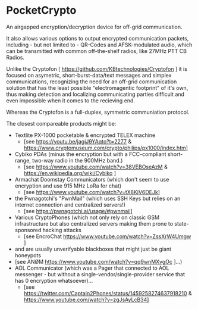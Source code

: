 # PocketCrypto
An airgapped encryption/decryption device for off-grid communication.


It also allows various options to output encrypted communication packets, including - but not limited to - QR-Codes and AFSK-modulated audio, which can be transmitted with common off-the-shelf radios, like 27MHz PTT CB Radios.


Unlike the Cryptofon [ https://github.com/KBtechnologies/Cryptofon ] it is focused on asymetric, short-burst-data/text messages and simplex communications, recognizing the need for an off-grid communication solution that has the least possible "electromagentic footprint" of it's own, thus making detection and localizing communicating parties difficult and even impossible when it comes to the recieving end.

Whereas the Cryptofon is a full-duplex, symmetric communiation protocol.


The closest compareable products might be:
- Textlite PX-1000 pocketable & encrypted TELEX machine
  - [see https://youtu.be/jagiJ9YAqto?t=2277 &  https://www.cryptomuseum.com/crypto/philips/px1000/index.htm]
- Cybiko PDAs (minus the encryption but with a FCC-compliant short-range, two-way radio in the 900MHz band.)
  - [see https://www.youtube.com/watch?v=38VEBOseAzM & https://en.wikipedia.org/wiki/Cybiko ]
- Armachat Doomstay Communicators (which don't seem to use encryption and use 915 MHz LoRa for chat)
   - [see https://www.youtube.com/watch?v=tX8KjV6DEJk]
- the Pwnagotchi's "PwnMail" (which uses SSH Keys but relies on an internet connection and centralized servers!)
  - [see https://pwnagotchi.ai/usage/#pwnmail] 
- Various CryptoPhones (which not only rely on classic GSM infrastructure but also centralized servers making them prone to state-sponsored hacking attacks
  - [see EncroChat https://www.youtube.com/watch?v=ZssXrW4Umgw ]
-   and are usually unverifyable blackboxes that might just be giant honeypots
  - [see ANØM https://www.youtube.com/watch?v=qq9wnMXvgOc ]...)
- AOL Communicator (which was a Pager that connected to AOL messenger - but without a single-vendor/single-provider service that has 0 encryption whatsoever)...
  - [see https://twitter.com/Captain2Phones/status/1459258274637918210 & https://www.youtube.com/watch?v=zgJsAyLcB34]
